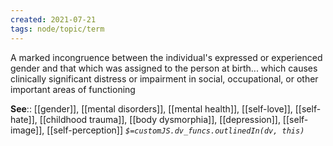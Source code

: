 ```yaml
---
created: 2021-07-21
tags: node/topic/term
---
```


A marked incongruence between the individual's expressed or experienced gender and that which was assigned to the person at birth... which causes clinically significant distress or impairment in social, occupational, or other important areas of functioning

**See**:: [[gender]], [[mental disorders]], [[mental health]], [[self-love]], [[self-hate]], [[childhood trauma]], [[body dysmorphia]], [[depression]], [[self-image]], [[self-perception]]
*`$=customJS.dv_funcs.outlinedIn(dv, this)`*

